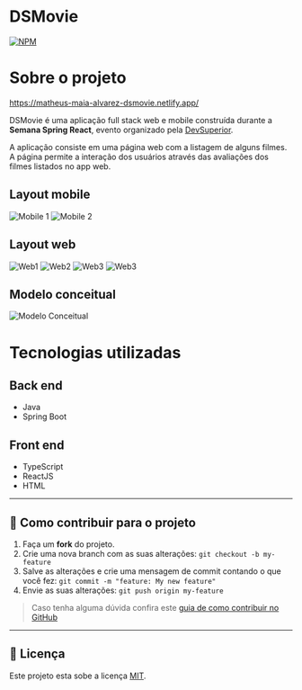 # DSMovie

[![NPM](https://img.shields.io/npm/l/react)](https://github.com/MatheusAlvarez/DSMovie/blob/main/LICENSE) 

# Sobre o projeto
https://matheus-maia-alvarez-dsmovie.netlify.app/

DSMovie é uma aplicação full stack web e mobile construída durante a **Semana Spring React**, evento organizado pela [DevSuperior](https://devsuperior.com "Site da DevSuperior").

A aplicação consiste em uma página web com a listagem de alguns filmes. A página permite a interação dos usuários através das avaliações dos filmes listados no app web. 

## Layout mobile
![Mobile 1](https://github.com/MatheusAlvarez/DSMovie/blob/main/_assets/mobile1.png) ![Mobile 2](https://github.com/MatheusAlvarez/DSMovie/blob/main/_assets/mobile2.png)

## Layout web
![Web1](https://github.com/MatheusAlvarez/DSMovie/blob/main/_assets/web.png)
![Web2](https://github.com/MatheusAlvarez/DSMovie/blob/main/_assets/web2.png)
![Web3](https://github.com/MatheusAlvarez/DSMovie/blob/main/_assets/web3.png)
![Web3](https://github.com/MatheusAlvarez/DSMovie/blob/main/_assets/web4.png)

## Modelo conceitual
![Modelo Conceitual](https://github.com/MatheusAlvarez/DSMovie/blob/main/_assets/MC.png)

# Tecnologias utilizadas
## Back end
- Java
- Spring Boot

## Front end
- TypeScript
- ReactJS
- HTML

---
## 💪 Como contribuir para o projeto

1. Faça um **fork** do projeto.
2. Crie uma nova branch com as suas alterações: `git checkout -b my-feature`
3. Salve as alterações e crie uma mensagem de commit contando o que você fez: `git commit -m "feature: My new feature"`
4. Envie as suas alterações: `git push origin my-feature`
> Caso tenha alguma dúvida confira este [guia de como contribuir no GitHub](./CONTRIBUTING.md)

---

## 📝 Licença

Este projeto esta sobe a licença [MIT](./LICENSE).
